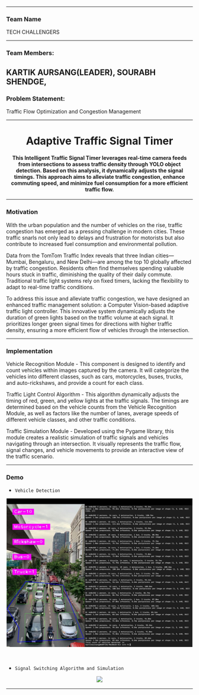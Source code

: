------------------------------------------

### Team Name

TECH CHALLENGERS

------------------------------------------
### Team Members:
KARTIK AURSANG(LEADER),
SOURABH SHENDGE,
------------------------------------------

### Problem Statement:
Traffic Flow Optimization and Congestion Management

------------------------------------------
<h1 align="center">Adaptive Traffic Signal Timer</h1>
<div align="center">
<h4>This Intelligent Traffic Signal Timer leverages real-time camera feeds from intersections to assess traffic density through YOLO object detection. Based on this analysis, it dynamically adjusts the signal timings. This approach aims to alleviate traffic congestion, enhance commuting speed, and minimize fuel consumption for a more efficient traffic flow.</h4>
</div>

-----------------------------------------
### Motivation

With the urban population and the number of vehicles on the rise, traffic congestion has emerged as a pressing challenge in modern cities. These traffic snarls not only lead to delays and frustration for motorists but also contribute to increased fuel consumption and environmental pollution.

Data from the TomTom Traffic Index reveals that three Indian cities—Mumbai, Bengaluru, and New Delhi—are among the top 10 globally affected by traffic congestion. Residents often find themselves spending valuable hours stuck in traffic, diminishing the quality of their daily commute. Traditional traffic light systems rely on fixed timers, lacking the flexibility to adapt to real-time traffic conditions.

To address this issue and alleviate traffic congestion, we have designed an enhanced traffic management solution: a Computer Vision-based adaptive traffic light controller. This innovative system dynamically adjusts the duration of green lights based on the traffic volume at each signal. It prioritizes longer green signal times for directions with higher traffic density, ensuring a more efficient flow of vehicles through the intersection.

------------------------------------------
### Implementation 

Vehicle Recognition Module - This component is designed to identify and count vehicles within images captured by the camera. It will categorize the vehicles into different classes, such as cars, motorcycles, buses, trucks, and auto-rickshaws, and provide a count for each class.

Traffic Light Control Algorithm - This algorithm dynamically adjusts the timing of red, green, and yellow lights at the traffic signals. The timings are determined based on the vehicle counts from the Vehicle Recognition Module, as well as factors like the number of lanes, average speeds of different vehicle classes, and other traffic conditions.

Traffic Simulation Module - Developed using the Pygame library, this module creates a realistic simulation of traffic signals and vehicles navigating through an intersection. It visually represents the traffic flow, signal changes, and vehicle movements to provide an interactive view of the traffic scenario.


------------------------------------------
### Demo

* `Vehicle Detection`

<p align="center">
 <img height=400px src="./vehicle-detection.jpg" alt="Vehicle Detection">
</p>

<br> 

* `Signal Switching Algorithm and Simulation`

<p align="center">
    <img src="./Demo.gif">
</p>

------------------------------------------


